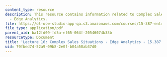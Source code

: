 ```yaml
---
content_type: resource
description: This resource contains information related to Complex Sales Situations
  - Edge Analytics.
file: https://ol-ocw-studio-app-qa.s3.amazonaws.com/courses/15-387-entrepreneurial-sales-spring-2015/70fbed7452a909b82e0fb04a58ab37d0_MIT15_387S15_Lecture16.pdf
file_type: application/pdf
parent_uid: ba12fd09-fd5a-ef65-064f-20546074b33b
resourcetype: Document
title: 'Lecture 16: Complex Sales Situations - Edge Analytics - 15.387 Spring 2015'
uid: 70fbed74-52a9-09b8-2e0f-b04a58ab37d0
---
```

